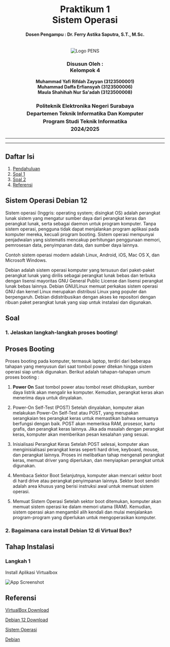 <div align="center">
  <h1 style="text-align: center;font-weight: bold">Praktikum 1<br>Sistem Operasi</h1>
  <h4 style="text-align: center;">Dosen Pengampu : Dr. Ferry Astika Saputra, S.T., M.Sc.</h4>
</div>
<br />
<div align="center">
  <img src="https://upload.wikimedia.org/wikipedia/id/4/44/Logo_PENS.png" alt="Logo PENS">
  <h3 style="text-align: center;">Disusun Oleh : <br>Kelompok 4</h3>
  <p style="text-align: center;">
    <strong>Muhammad Yafi Rifdah Zayyan (3123500001)</strong><br>
    <strong>Muhammad Daffa Erfiansyah (3123500006)</strong><br>
    <strong>Maula Shahihah Nur Sa'adah (3123500008)</strong>
  </p>

<h3 style="text-align: center;line-height: 1.5">Politeknik Elektronika Negeri Surabaya<br>Departemen Teknik Informatika Dan Komputer<br>Program Studi Teknik Informatika<br>2024/2025</h3>
  <hr><hr>
</div>

## Daftar Isi

1. [Pendahuluan](#sistem-operasi-)
2. [Soal 1](#1-jelaskan-langkah-langkah-proses-booting-)
3. [Soal 2](#2-bagaimana-cara-install-debian-di-virtual-box-)
4. [Referensi](#referensi)


## Sistem Operasi Debian 12

Sistem operasi (Inggris: operating system; disingkat OS) adalah perangkat lunak sistem yang mengatur sumber daya dari perangkat keras dan perangkat lunak, serta sebagai daemon untuk program komputer. Tanpa sistem operasi, pengguna tidak dapat menjalankan program aplikasi pada komputer mereka, kecuali program booting.
Sistem operasi mempunyai penjadwalan yang sistematis mencakup perhitungan penggunaan memori, pemrosesan data, penyimpanan data, dan sumber daya lainnya.

Contoh sistem operasi modern adalah Linux, Android, iOS, Mac OS X, dan Microsoft Windows.

Debian adalah sistem operasi komputer yang tersusun dari paket-paket perangkat lunak yang dirilis sebagai perangkat lunak bebas dan terbuka dengan lisensi mayoritas GNU General Public License dan lisensi perangkat lunak bebas lainnya. Debian GNU/Linux memuat perkakas sistem operasi GNU dan kernel Linux merupakan distribusi Linux yang populer dan berpengaruh. Debian didistribusikan dengan akses ke repositori dengan ribuan paket perangkat lunak yang siap untuk instalasi dan digunakan. 

## Soal

### 1. Jelaskan langkah-langkah proses booting!

## Proses Booting

Proses booting pada komputer, termasuk laptop, terdiri dari beberapa tahapan yang menyusun dari saat tombol power ditekan hingga sistem operasi siap untuk digunakan. Berikut adalah tahapan-tahapan umum proses booting :

1. <b>Power On</b>
Saat tombol power atau tombol reset dihidupkan, sumber daya listrik akan mengalir ke komputer.
Kemudian, perangkat keras akan menerima daya untuk dinyalakan.

2. Power-On Self-Test (POST)
Setelah dinyalakan, komputer akan melakukan Power-On Self-Test atau POST, yang merupakan serangkaian tes perangkat keras untuk memastikan bahwa semuanya berfungsi dengan baik. 
POST akan memeriksa RAM, prosesor, kartu grafis, dan perangkat keras lainnya. 
Jika ada masalah dengan perangkat keras, komputer akan memberikan pesan kesalahan yang sesuai.

3. Inisialisasi Perangkat Keras
Setelah POST selesai, komputer akan menginisialisasi perangkat keras seperti hard drive, keyboard, mouse, dan perangkat lainnya. 
Proses ini melibatkan tahap mengenali perangkat keras, memuat driver yang diperlukan, dan menyiapkan perangkat untuk digunakan.

4. Membaca Sektor Boot
Selanjutnya, komputer akan mencari sektor boot di hard drive atau perangkat penyimpanan lainnya. 
Sektor boot sendiri adalah area khusus yang berisi instruksi awal untuk memuat sistem operasi.

5. Memuat Sistem Operasi
Setelah sektor boot ditemukan, komputer akan memuat sistem operasi ke dalam memori utama (RAM). 
Kemudian, sistem operasi akan mengambil alih kendali dan mulai menjalankan program-program yang diperlukan untuk mengoperasikan komputer.

### 2. Bagaimana cara install Debian 12 di Virtual Box?

## Tahap Instalasi

### Langkah 1

Install Aplikasi Virtualbox

![App Screenshot](https://github.com/daffaerfiansyah/SistemOperasi/blob/main/Foto/Login.png?raw=true)

## Referensi

[VirtualBox Download](https://www.virtualbox.org/wiki/Downloads)

[Debian 12 Download](https://www.debian.org/download)

[Sistem Operasi](https://id.wikipedia.org/wiki/Sistem_operasi)

[Debian](https://id.wikipedia.org/wiki/Debian)
